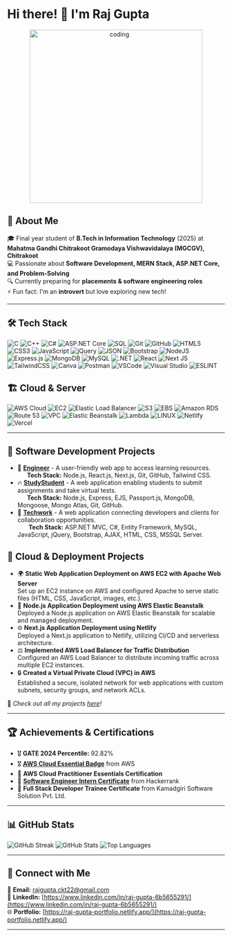 # Hi there! 👋 I'm Raj Gupta
<div align="center" >
  <img width="400" src="https://media.giphy.com/media/qgQUggAC3Pfv687qPC/giphy.gif" alt="coding">
</div>

## 🚀 About Me
🎓 Final year student of **B.Tech in Information Technology** (2025) at **Mahatma Gandhi Chitrakoot Gramodaya Vishwavidalaya (MGCGV), Chitrakoot**  
💻 Passionate about **Software Development, MERN Stack, ASP.NET Core, and Problem-Solving**  
🔍 Currently preparing for **placements & software engineering roles**  
⚡ Fun fact: I'm an **introvert** but love exploring new tech!

---

## 🛠 Tech Stack
![C](https://img.shields.io/badge/C-00599C?style=for-the-badge&logo=c&logoColor=white)
![C++](https://img.shields.io/badge/C++-00599C?style=for-the-badge&logo=c%2B%2B&logoColor=white)
![C#](https://img.shields.io/badge/C%23-239120?style=for-the-badge&logo=c-sharp&logoColor=white)
![ASP.NET Core](https://img.shields.io/badge/ASP.NET_Core-5C2D91?style=for-the-badge&logo=dotnet&logoColor=white)
![SQL](https://img.shields.io/badge/SQL-4479A1?style=for-the-badge&logo=sqlite&logoColor=white)
![Git](https://img.shields.io/badge/Git-F05032?style=for-the-badge&logo=git&logoColor=white)
![GitHub](https://img.shields.io/badge/GitHub-181717?style=for-the-badge&logo=github&logoColor=white)
![HTML5](https://img.shields.io/badge/html5-%23E34F26.svg?style=for-the-badge&logo=html5&logoColor=white)
![CSS3](https://img.shields.io/badge/css3-%231572B6.svg?style=for-the-badge&logo=css3&logoColor=white)
![JavaScript](https://img.shields.io/badge/javascript-%23323330.svg?style=for-the-badge&logo=javascript&logoColor=%23F7DF1E)
![jQuery](https://img.shields.io/badge/jQuery-0769AD?style=for-the-badge&logo=jquery&logoColor=white)
![JSON](https://img.shields.io/badge/json-5E5C5C?style=for-the-badge&logo=json&logoColor=white)
![Bootstrap](https://img.shields.io/badge/bootstrap-%23563D7C.svg?style=for-the-badge&logo=bootstrap&logoColor=white)
![NodeJS](https://img.shields.io/badge/node.js-6DA55F?style=for-the-badge&logo=node.js&logoColor=white)
![Express.js](https://img.shields.io/badge/express.js-%23404d59.svg?style=for-the-badge&logo=express&logoColor=%2361DAFB)
![MongoDB](https://img.shields.io/badge/MongoDB-%234ea94b.svg?style=for-the-badge&logo=mongodb&logoColor=white) 
![MySQL](https://img.shields.io/badge/mysql-%2300f.svg?style=for-the-badge&logo=mysql&logoColor=white)
![.NET](  https://img.shields.io/badge/.NET-512BD4?style=for-the-badge&logo=dotnet&logoColor=white)
![React](https://img.shields.io/badge/react-%2320232a.svg?style=for-the-badge&logo=react&logoColor=%2361DAFB)
![Next JS](https://img.shields.io/badge/next%20js-000000?style=for-the-badge&logo=nextdotjs&logoColor=white) 
![TailwindCSS](https://img.shields.io/badge/tailwindcss-%2338B2AC.svg?style=for-the-badge&logo=tailwind-css&logoColor=white)
![Canva](https://img.shields.io/badge/Canva-%2300C4CC.svg?style=for-the-badge&logo=Canva&logoColor=white) 
 ![Postman](https://img.shields.io/badge/Postman-FF6C37?style=for-the-badge&logo=postman&logoColor=white) ![VSCode](https://img.shields.io/badge/VSCode-0078D4?style=for-the-badge&logo=visual%20studio%20code&logoColor=white)
![Visual Studio](https://img.shields.io/badge/Visual_Studio-5C2D91?style=for-the-badge&logo=visual%20studio&logoColor=white)
![ESLINT](https://img.shields.io/badge/eslint-3A33D1?style=for-the-badge&logo=eslint&logoColor=white)

  
## 🏗️ Cloud & Server
![AWS Cloud](https://img.shields.io/badge/Amazon_AWS-FF9900?style=for-the-badge&logo=amazonaws&logoColor=white)
![EC2](https://img.shields.io/badge/AWS%20EC2-FF9900?style=for-the-badge&logo=amazonaws&logoColor=white)
![Elastic Load Balancer](https://img.shields.io/badge/AWS%20ELB-FF9900?style=for-the-badge&logo=amazonaws&logoColor=white)
![S3](https://img.shields.io/badge/AWS%20S3-569A31?style=for-the-badge&logo=amazons3&logoColor=white)
![EBS](https://img.shields.io/badge/AWS%20EBS-232F3E?style=for-the-badge&logo=amazonaws&logoColor=white)
![Amazon RDS](https://img.shields.io/badge/Amazon%20RDS-527FFF?style=for-the-badge&logo=amazonrds&logoColor=white)
![Route 53](https://img.shields.io/badge/AWS%20Route%2053-232F3E?style=for-the-badge&logo=amazonaws&logoColor=white)
![VPC](https://img.shields.io/badge/AWS%20VPC-1488C6?style=for-the-badge&logo=amazonaws&logoColor=white)
![Elastic Beanstalk](https://img.shields.io/badge/AWS%20Elastic%20Beanstalk-FF9900?style=for-the-badge&logo=amazonaws&logoColor=white)
![Lambda](https://img.shields.io/badge/AWS%20Lambda-FF9900?style=for-the-badge&logo=awslambda&logoColor=white)
![LINUX](https://img.shields.io/badge/Linux-FCC624?style=for-the-badge&logo=linux&logoColor=black)
![Netlify](https://img.shields.io/badge/netlify-%23000000.svg?style=for-the-badge&logo=netlify&logoColor=#00C7B7)
![Vercel](https://img.shields.io/badge/Vercel-000000?style=for-the-badge&logo=vercel&logoColor=white)


---


## 📌 Software Development Projects
- 🚀 **[Engineer](https://github.com/rajgupta2/rajgupta2.github.io)** - A user-friendly web app to access learning resources.  
&nbsp;&nbsp;&emsp;**Tech Stack:** Node.js, React.js, Next.js, Git, GitHub, Tailwind CSS.  
- 🔥 **[StudyStudent](https://github.com/rajgupta2/StudyStudent)** - A web application enabling students to submit assignments and take virtual tests.  
  &nbsp;&nbsp;&emsp;**Tech Stack:** Node.js, Express, EJS, Passport.js, MongoDB, Mongoose, Mongo Atlas, Git, GitHub.  
- 💼 **[Techwork](https://github.com/rajgupta2/Techwork)** - A web application connecting developers and clients for collaboration opportunities.  
 &nbsp;&nbsp;&emsp; **Tech Stack:** ASP.NET MVC, C#, Entity Framework, MySQL, JavaScript, jQuery, Bootstrap, AJAX, HTML, CSS, MSSQL Server.  

## 📌 Cloud & Deployment Projects
- 🌍 **Static Web Application Deployment on AWS EC2 with Apache Web Server**  
  Set up an EC2 instance on AWS and configured Apache to serve static files (HTML, CSS, JavaScript, images, etc.).  
- 🚀 **Node.js Application Deployment using AWS Elastic Beanstalk**  
  Deployed a Node.js application on AWS Elastic Beanstalk for scalable and managed deployment.  
- 🌐 **Next.js Application Deployment using Netlify**  
  Deployed a Next.js application to Netlify, utilizing CI/CD and serverless architecture.  
- ⚖ **Implemented AWS Load Balancer for Traffic Distribution**  
  Configured an AWS Load Balancer to distribute incoming traffic across multiple EC2 instances.  
- 🔒 **Created a Virtual Private Cloud (VPC) in AWS**  
  Established a secure, isolated network for web applications with custom subnets, security groups, and network ACLs.  

📌 *Check out all my projects [here](https://github.com/rajgupta2?tab=repositories)!*

---

## 🏆 Achievements & Certifications
- 🎖  **GATE 2024 Percentile:** 92.82%
- 🎖  **[AWS Cloud Essential Badge](https://www.credly.com/badges/3a6d14e3-b3cd-45d6-9f3b-0221a48cd506/public_url)** from AWS
- 📜 **AWS Cloud Practitioner Essentials Certification**
- 📜 **[Software Engineer Intern Certificate](https://www.hackerrank.com/certificates/9cb8038b7ccc)** from Hackerrank 
- 📜 **Full Stack Developer Trainee Certificate** from Kamadgiri Software Solution Pvt. Ltd.

---

## 📊 GitHub Stats
![GitHub Streak](https://github-readme-streak-stats.herokuapp.com/?user=rajgupta2&theme=dark&hide_border=true)
![GitHub Stats](https://github-readme-stats.vercel.app/api?username=rajgupta2&show_icons=true&theme=dark)
![Top Languages](https://github-readme-stats.vercel.app/api/top-langs/?username=rajgupta2&layout=compact&theme=dark)

---

## 💬 Connect with Me

📧 **Email:** rajgupta.ckt22@gmail.com     
💼 **LinkedIn:** [https://www.linkedin.com/in/raj-gupta-6b5655291/](https://www.linkedin.com/in/raj-gupta-6b5655291/)  
🌐 **Portfolio:** [https://raj-gupta-portfolio.netlify.app/](https://raj-gupta-portfolio.netlify.app/)

---
